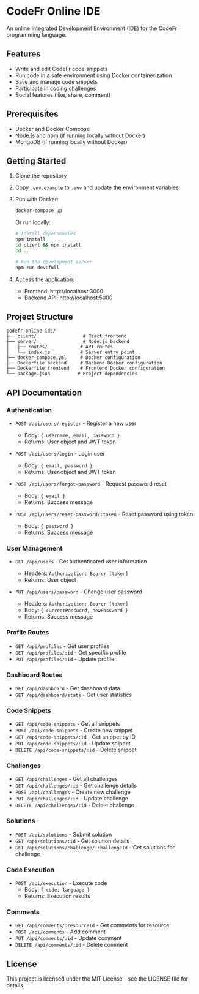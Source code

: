 # CodeFr Online IDE

An online Integrated Development Environment (IDE) for the CodeFr programming language.

## Features

- Write and edit CodeFr code snippets
- Run code in a safe environment using Docker containerization
- Save and manage code snippets
- Participate in coding challenges
- Social features (like, share, comment)

## Prerequisites

- Docker and Docker Compose
- Node.js and npm (if running locally without Docker)
- MongoDB (if running locally without Docker)

## Getting Started

1. Clone the repository
2. Copy `.env.example` to `.env` and update the environment variables
3. Run with Docker:
   ```bash
   docker-compose up
   ```

   Or run locally:
   ```bash
   # Install dependencies
   npm install
   cd client && npm install
   cd ..

   # Run the development server
   npm run dev:full
   ```

4. Access the application:
   - Frontend: http://localhost:3000
   - Backend API: http://localhost:5000

## Project Structure

```
codefr-online-ide/
├── client/                 # React frontend
├── server/                 # Node.js backend
│   ├── routes/            # API routes
│   └── index.js           # Server entry point
├── docker-compose.yml     # Docker configuration
├── Dockerfile.backend     # Backend Docker configuration
├── Dockerfile.frontend    # Frontend Docker configuration
└── package.json          # Project dependencies
```

## API Documentation

### Authentication
- `POST /api/users/register` - Register a new user
  - Body: `{ username, email, password }`
  - Returns: User object and JWT token

- `POST /api/users/login` - Login user
  - Body: `{ email, password }`
  - Returns: User object and JWT token

- `POST /api/users/forgot-password` - Request password reset
  - Body: `{ email }`
  - Returns: Success message

- `POST /api/users/reset-password/:token` - Reset password using token
  - Body: `{ password }`
  - Returns: Success message

### User Management
- `GET /api/users` - Get authenticated user information
  - Headers: `Authorization: Bearer [token]`
  - Returns: User object

- `PUT /api/users/password` - Change user password
  - Headers: `Authorization: Bearer [token]`
  - Body: `{ currentPassword, newPassword }`
  - Returns: Success message

### Profile Routes
- `GET /api/profiles` - Get user profiles
- `GET /api/profiles/:id` - Get specific profile
- `PUT /api/profiles/:id` - Update profile

### Dashboard Routes
- `GET /api/dashboard` - Get dashboard data
- `GET /api/dashboard/stats` - Get user statistics

### Code Snippets
- `GET /api/code-snippets` - Get all snippets
- `POST /api/code-snippets` - Create new snippet
- `GET /api/code-snippets/:id` - Get snippet by ID
- `PUT /api/code-snippets/:id` - Update snippet
- `DELETE /api/code-snippets/:id` - Delete snippet

### Challenges
- `GET /api/challenges` - Get all challenges
- `GET /api/challenges/:id` - Get challenge details
- `POST /api/challenges` - Create new challenge
- `PUT /api/challenges/:id` - Update challenge
- `DELETE /api/challenges/:id` - Delete challenge

### Solutions
- `POST /api/solutions` - Submit solution
- `GET /api/solutions/:id` - Get solution details
- `GET /api/solutions/challenge/:challengeId` - Get solutions for challenge

### Code Execution
- `POST /api/execution` - Execute code
  - Body: `{ code, language }`
  - Returns: Execution results

### Comments
- `GET /api/comments/:resourceId` - Get comments for resource
- `POST /api/comments` - Add comment
- `PUT /api/comments/:id` - Update comment
- `DELETE /api/comments/:id` - Delete comment


## License

This project is licensed under the MIT License - see the LICENSE file for details.
